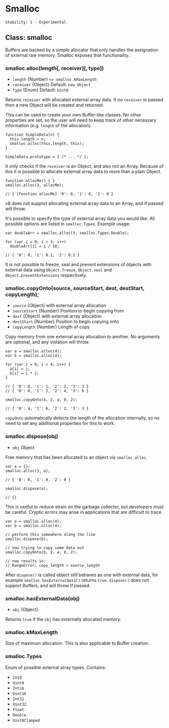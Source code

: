 # Smalloc

    Stability: 1 - Experimental
    

## Class: smalloc

Buffers are backed by a simple allocator that only handles the assignation of external raw memory. Smalloc exposes that functionality.

### smalloc.alloc(length\[, receiver\]\[, type\])

  * `length` {Number} `<= smalloc.kMaxLength`
  * `receiver` {Object} Default: `new Object`
  * `type` {Enum} Default: `Uint8`

Returns `receiver` with allocated external array data. If no `receiver` is passed then a new Object will be created and returned.

This can be used to create your own Buffer-like classes. No other properties are set, so the user will need to keep track of other necessary information (e.g. `length` of the allocation).

    function SimpleData(n) {
      this.length = n;
      smalloc.alloc(this.length, this);
    }
    
    SimpleData.prototype = { /* ... */ };
    

It only checks if the `receiver` is an Object, and also not an Array. Because of this it is possible to allocate external array data to more than a plain Object.

    function allocMe() { }
    smalloc.alloc(3, allocMe);
    
    // { [Function allocMe] '0': 0, '1': 0, '2': 0 }
    

v8 does not support allocating external array data to an Array, and if passed will throw.

It's possible to specify the type of external array data you would like. All possible options are listed in `smalloc.Types`. Example usage:

    var doubleArr = smalloc.alloc(3, smalloc.Types.Double);
    
    for (var i = 0; i < 3; i++)
      doubleArr[i] = i / 10;
    
    // { '0': 0, '1': 0.1, '2': 0.2 }
    

It is not possible to freeze, seal and prevent extensions of objects with external data using `Object.freeze`, `Object.seal` and `Object.preventExtensions` respectively.

### smalloc.copyOnto(source, sourceStart, dest, destStart, copyLength);

  * `source` {Object} with external array allocation
  * `sourceStart` {Number} Position to begin copying from
  * `dest` {Object} with external array allocation
  * `destStart` {Number} Position to begin copying onto
  * `copyLength` {Number} Length of copy

Copy memory from one external array allocation to another. No arguments are optional, and any violation will throw.

    var a = smalloc.alloc(4);
    var b = smalloc.alloc(4);
    
    for (var i = 0; i < 4; i++) {
      a[i] = i;
      b[i] = i * 2;
    }
    
    // { '0': 0, '1': 1, '2': 2, '3': 3 }
    // { '0': 0, '1': 2, '2': 4, '3': 6 }
    
    smalloc.copyOnto(b, 2, a, 0, 2);
    
    // { '0': 4, '1': 6, '2': 2, '3': 3 }
    

`copyOnto` automatically detects the length of the allocation internally, so no need to set any additional properties for this to work.

### smalloc.dispose(obj)

  * `obj` Object

Free memory that has been allocated to an object via `smalloc.alloc`.

    var a = {};
    smalloc.alloc(3, a);
    
    // { '0': 0, '1': 0, '2': 0 }
    
    smalloc.dispose(a);
    
    // {}
    

This is useful to reduce strain on the garbage collector, but developers must be careful. Cryptic errors may arise in applications that are difficult to trace.

    var a = smalloc.alloc(4);
    var b = smalloc.alloc(4);
    
    // perform this somewhere along the line
    smalloc.dispose(b);
    
    // now trying to copy some data out
    smalloc.copyOnto(b, 2, a, 0, 2);
    
    // now results in:
    // RangeError: copy_length > source_length
    

After `dispose()` is called object still behaves as one with external data, for example `smalloc.hasExternalData()` returns `true`. `dispose()` does not support Buffers, and will throw if passed.

### smalloc.hasExternalData(obj)

  * `obj` {Object}

Returns `true` if the `obj` has externally allocated memory.

### smalloc.kMaxLength

Size of maximum allocation. This is also applicable to Buffer creation.

### smalloc.Types

Enum of possible external array types. Contains:

  * `Int8`
  * `Uint8`
  * `Int16`
  * `Uint16`
  * `Int32`
  * `Uint32`
  * `Float`
  * `Double`
  * `Uint8Clamped`